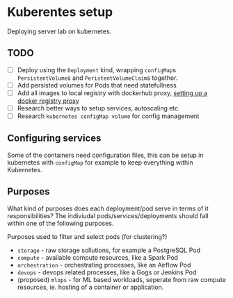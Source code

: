 # Kuberentes setup

Deploying server lab on kubernetes.

## TODO

- [ ] Deploy using the `Deployment` kind, wrapping `configMap`s `PersistentVolume`s and `PeristentVolumeClaim`s together.
- [ ] Add persisted volumes for Pods that need statefullness
- [ ] Add all images to local registry with dockerhub proxy, [setting up a docker registry proxy](https://stackoverflow.com/questions/30930847/how-to-set-up-a-docker-registry-acting-as-a-proxy)
- [ ] Research better ways to setup services, autoscaling etc.
- [ ] Research `kubernetes configMap volume` for config management

## Configuring services

Some of the containers need configuration files, this can be setup in kubernetes with `configMap` for example to keep everything within Kubernetes.

## Purposes

What kind of purposes does each deployment/pod serve in terms of it responsibilities? The indiviudal pods/services/deployments should fall within one of the following purposes.

Purposes used to filter and select pods (for clustering?)

- `storage` - raw storage sollutions, for example a PostgreSQL Pod
- `compute` - available compute resources, like a Spark Pod
- `orchestration` - orchestrating processes, like an Airflow Pod
- `devops` - devops related processes, like a Gogs or Jenkins Pod
- (proposed) `mlops` - for ML based workloads, seperate from raw compute resources, ie. hosting of a container or application.
